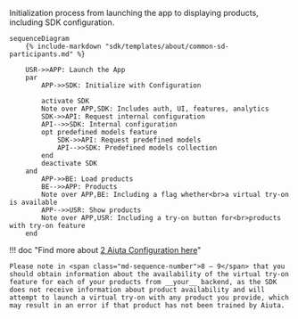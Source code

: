 Initialization process from launching the app to displaying products, including SDK configuration.

``` mermaid
sequenceDiagram
    {% include-markdown "sdk/templates/about/common-sd-participants.md" %}

    USR->>APP: Launch the App
    par
        APP->>SDK: Initialize with Configuration

        activate SDK
        Note over APP,SDK: Includes auth, UI, features, analytics
        SDK->>API: Request internal configuration
        API-->>SDK: Internal configuration
        opt predefined models feature
            SDK->>API: Request predefined models
            API-->>SDK: Predefined models collection
        end
        deactivate SDK
    and
        APP->>BE: Load products
        BE-->>APP: Products
        Note over APP,BE: Including a flag whether<br>a virtual try-on is available
        APP-->>USR: Show products
        Note over APP,USR: Including a try-on button for<br>products with try-on feature
    end
```

!!! doc "Find more about [<span class="md-sequence-number">2</span> Aiuta Configuration here](/sdk/about/developer/configuration/)"

    Please note in <span class="md-sequence-number">8 – 9</span> that you should obtain information about the availability of the virtual try-on feature for each of your products from __your__ backend, as the SDK does not receive information about product availability and will attempt to launch a virtual try-on with any product you provide, which may result in an error if that product has not been trained by Aiuta.
